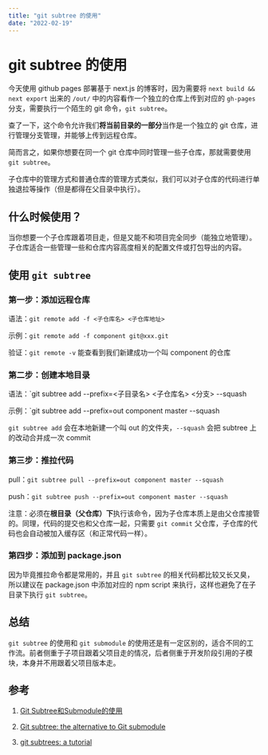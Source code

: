 ```yaml
---
title: "git subtree 的使用"
date: "2022-02-19"
---
```


# git subtree 的使用

今天使用 github pages 部署基于 next.js 的博客时，因为需要将 `next build && next export` 出来的 `/out/` 中的内容看作一个独立的仓库上传到对应的 `gh-pages` 分支，需要执行一个陌生的 git 命令，`git subtree`。

查了一下，这个命令允许我们**将当前目录的一部分**当作是一个独立的 git 仓库，进行管理分支管理，并能够上传到远程仓库。

简而言之，如果你想要在同一个 git 仓库中同时管理一些子仓库，那就需要使用 `git subtree`。

子仓库中的管理方式和普通仓库的管理方式类似，我们可以对子仓库的代码进行单独退拉等操作（但是都得在父目录中执行）。

## 什么时候使用？

当你想要一个子仓库跟着项目走，但是又能不和项目完全同步（能独立地管理）。子仓库适合一些管理一些和仓库内容高度相关的配置文件或打包导出的内容。

## 使用 `git subtree`

### 第一步：添加远程仓库

语法：`git remote add -f <子仓库名> <子仓库地址>`

示例：`git remote add -f component git@xxx.git`

验证：`git remote -v` 能查看到我们新建成功一个叫 component 的仓库

### 第二步：创建本地目录

语法：`git subtree add --prefix=<子目录名> <子仓库名> <分支> --squash

示例：`git subtree add --prefix=out component master --squash

`git subtree add` 会在本地新建一个叫 out 的文件夹，`--squash` 会把 subtree 上的改动合并成一次 commit

### 第三步：推拉代码

pull：`git subtree pull --prefix=out component master --squash`

push：`git subtree push --prefix=out component master --squash`

注意：必须在**根目录（父仓库）下**执行该命令，因为子仓库本质上是由父仓库接管的。同理，代码的提交也和父仓库一起，只需要 `git commit` 父仓库，子仓库的代码也会自动被加入缓存区（和正常代码一样）。

### 第四步：添加到 package.json

因为毕竟推拉命令都是常用的，并且 `git subtree` 的相关代码都比较又长又臭，所以建议在 package.json 中添加对应的 npm script 来执行，这样也避免了在子目录下执行 `git subtree`。

## 总结

`git subtree` 的使用和 `git submodule` 的使用还是有一定区别的，适合不同的工作流。前者侧重于子项目跟着父项目走的情况，后者侧重于开发阶段引用的子模块，本身并不用跟着父项目版本走。

## 参考

1. [Git Subtree和Submodule的使用](https://lionjohn.gitbooks.io/gitcookbook/content/chapter2/section1/4.html)

2. [Git subtree: the alternative to Git submodule](https://www.atlassian.com/git/tutorials/git-subtree)

3. [git subtrees: a tutorial](https://medium.com/@v/git-subtrees-a-tutorial-6ff568381844)